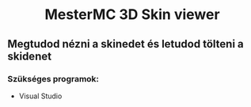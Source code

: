 <h1 align="center">MesterMC 3D Skin viewer</h1>

## Megtudod nézni a skinedet és letudod tölteni a skidenet
### Szükséges programok:
- Visual Studio
